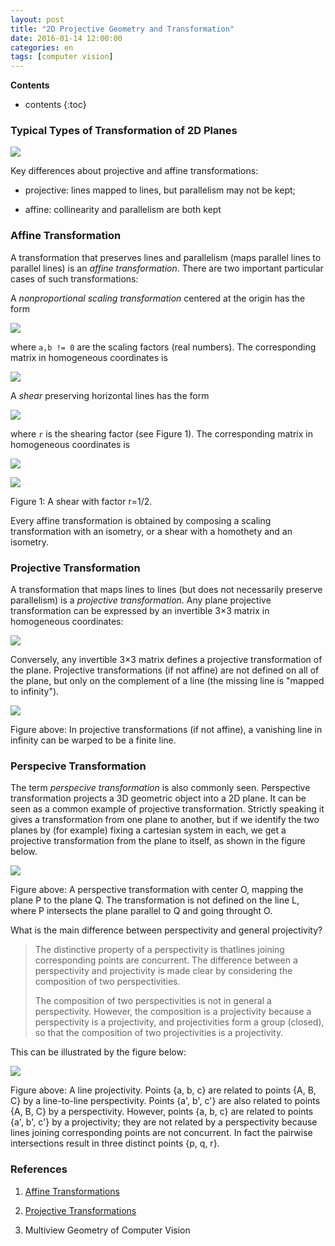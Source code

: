 ```yaml
---
layout: post
title: "2D Projective Geometry and Transformation"
date: 2016-01-14 12:00:00
categories: en
tags: [computer vision]
---
```


__Contents__

* contents
{:toc}

### Typical Types of Transformation of 2D Planes

![](/images/proj.jpg)

Key differences about projective and affine transformations:

- projective: lines mapped to lines, but parallelism may not be kept;

- affine: collinearity and parallelism are both kept

### Affine Transformation

A transformation that preserves lines and parallelism (maps parallel lines to parallel lines) is an _affine transformation_. There are two important particular cases of such transformations:

A _nonproportional scaling transformation_ centered at the origin has the form

![](http://www.geom.uiuc.edu/docs/reference/CRC-formulas/img41.gif)

where `a,b != 0` are the scaling factors (real numbers). The corresponding matrix in homogeneous coordinates is

![](http://www.geom.uiuc.edu/docs/reference/CRC-formulas/img43.gif)

A _shear_ preserving horizontal lines has the form

![](http://www.geom.uiuc.edu/docs/reference/CRC-formulas/img44.gif)

where `r` is the shearing factor (see Figure 1). The corresponding matrix in homogeneous coordinates is

![](http://www.geom.uiuc.edu/docs/reference/CRC-formulas/img45.gif)

![](http://www.geom.uiuc.edu/docs/reference/CRC-formulas/img46.gif)
  
Figure 1: A shear with factor r=1/2.

Every affine transformation is obtained by composing a scaling transformation with an isometry, or a shear with a homothety and an isometry. 

### Projective Transformation

A transformation that maps lines to lines (but does not necessarily preserve parallelism) is a _projective transformation_. Any plane projective transformation can be expressed by an invertible 3×3 matrix in homogeneous coordinates:

![](/images/prjct.png)

Conversely, any invertible 3×3 matrix defines a projective transformation of the plane. Projective transformations (if not affine) are not defined on all of the plane, but only on the complement of a line (the missing line is "mapped to infinity").  

![](/images/vanishline.png)

Figure above: In projective transformations (if not affine), a vanishing line in infinity can be warped to be a finite line.

### Perspecive Transformation

The term _perspecive transformation_ is also commonly seen. Perspective transformation projects a 3D geometric object into a 2D plane. It can be seen as a common example of projective transformation. Strictly speaking it gives a transformation from one plane to another, but if we identify the two planes by (for example) fixing a cartesian system in each, we get a projective transformation from the plane to itself, as shown in the figure below. 

![](/images/perspective.png)

Figure above: A perspective transformation with center O, mapping the plane P to the plane Q. The transformation is not defined on the line L, where P intersects the plane parallel to Q and going throught O.

What is the main difference between perspectivity and general projectivity? 

> The distinctive property of a perspectivity is thatlines joining corresponding points are concurrent. The difference between a perspectivity and projectivity is made clear by considering the composition of two perspectivities.
>
>The composition of two perspectivities is not in general
a perspectivity. However, the composition is a projectivity because a perspectivity is
a projectivity, and projectivities form a group (closed), so that the composition of two
projectivities is a projectivity.

This can be illustrated by the figure below:

![](/images/lineprjc.png)

Figure above: A line projectivity. Points {a, b, c} are related to points {A, B, C} by a line-to-line perspectivity. Points {a', b', c'} are also related to points {A, B, C} by a perspectivity. However, points {a, b, c} are related to points {a', b', c'} by a projectivity; they are not related by a perspectivity because lines joining corresponding points are not concurrent. In fact the pairwise intersections result in three distinct points {p, q, r}.


### References

1. [Affine Transformations](http://www.geom.uiuc.edu/docs/reference/CRC-formulas/node15.html) 

2. [Projective Transformations](http://www.geom.uiuc.edu/docs/reference/CRC-formulas/node16.html)

3. Multiview Geometry of Computer Vision
